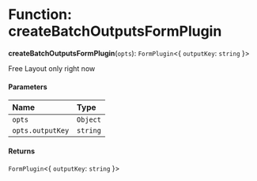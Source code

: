 # Function: createBatchOutputsFormPlugin

**createBatchOutputsFormPlugin**(`opts`): `FormPlugin`<{ `outputKey`: `string`  }>

Free Layout only right now

#### Parameters

| Name | Type |
| :------ | :------ |
| `opts` | `Object` |
| `opts.outputKey` | `string` |

#### Returns

`FormPlugin`<{ `outputKey`: `string`  }>
